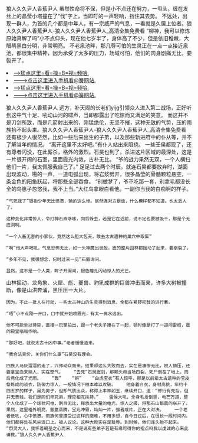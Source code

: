 狼人久久尹人香蕉尹人    虽然性命将不保，但是小不点还在努力，一甩头，缠在发丝上的晶莹小塔撞在了“伐”字上，当即叮的一声轻响，挡住其去势。    不远处，出现一群人，为首的几个都是中年人，有一宗威严的气息，一看就是久居上位者。狼人久久尹人香蕉尹人-狼人久久尹人香蕉尹人_高清全集免费看    “柳神，我可以修炼原始真解了吗”小不点仰头，现在他七岁半了，身体高了不少，但是依旧稚嫩，大眼睛黑白分明，非常明亮。    不老泉池畔，那几尊可怕的生灵正在一点一点接近泉池，都很集中精神，因为承受了太多的压力，场域可怕，他们的肉身剧痛无比，要裂开了。

<li><a href="http://nwysfi690.sg925.xyz/#md_1026">-->猛点这里=看=操=B=视=频哈.</a></li>
<li><a href="http://nwysfi690.sg925.xyz/#md_1026">--->点击这里进入手机看@簧网站.</a></li>





<li><a href="http://nwysfi690.sg925.xyz/#md_1026">-->猛点这里=看=操=B=视=频哈.</a></li>
<li><a href="http://nwysfi690.sg925.xyz/#md_1026">--->点击这里进入手机看@簧网站.</a></li>



狼人久久尹人香蕉尹人    远方，补天阁的长老们yijg引领众人进入第二战场，正好听到这中气十足、吼动山河的啸声，当即都露出了吃惊而又满足的笑意。    而这并不是刀剑所致，而是几箭射出来的，刚猛绝伦，无坚不摧，这种无敌的气势，压的雨族抬不起头来。狼人久久尹人香蕉尹人-狼人久久尹人香蕉尹人_高清全集免费看    还有极少人很茫然，比如一些后来出生的子弟，以及那些新进府中的仆从等，并不了解当年的情况。
    “离开这里不太好吧。”有仆人站出来阻挠。    一些王侯都现了，还有尊者闪没，在此厮杀，格外的激烈。石昊也到了，杀进这片区域的最深处，这是一片很开阔的石室，里面霞光内敛，古朴无比。    “爷的战力果然无双，一个人横扫他们一片，我太佩服我自己了。”    足足过去两个时辰，就连石昊都要放弃时，湖面出现波动，啪的一声，一道电弧出现，将岩浆劈开，很多晶莹的骨髓颗粒悬空，一条金色的阳鱼跃起，将那些全部吞食。    “别做梦了，爷不吃那一套，别拿毛都没长全的鸟崽子忽悠我，我不上当。”大红鸟拿眼白看他。一副你当我的白痴啊的样子。

    “气死我了”银袍少年无比愤懑，输的这么惨。居然连对方是谁，什么模样都不知道。也太丢人了。

    这种变化非常惊人，令打神石直哆嗦，向后躲去，若是它在近前，说不定也要被吸干，那是个无底洞啊。

    “一个人畜无害的小家伙，竟然这么胆大包天，敢去太古遗种的巢穴中取蛋”

    “啊”他大声喝吼，气息恐怖无比，如一头神魔出世般，震的整片园林都摇动了起来，要崩裂了。

    “多年不见，我很想念，何时过来一见”石毅询问。

    显然，这不是一个人类，眸子开阖间，银色瞳孔闪动惊人的光芒。

山林摇动，龙角象、火犀、彪、夔兽、豹犼成群的巨兽冲击而来，许多大树被撞断，像是山洪奔涌，黑压压一大片。

    因为，不止一批人在行动，一些太古神山的生灵得到消息，全都在紧锣密鼓的进行着。

    “唔”小不点刚一开口，口中就开始喷霞光，有太一真水逃出。

    他不可能坐以待毙，直接一巴掌拍出，跟一个老头子撞在了一起，顿时像是打了一道闷雷般，震的殿堂嗡嗡作响。

    “那好吧，就说太古十凶中事。”老者慢慢道来。

    “我合法竞价，关你们什么事”石昊没有理会。

    四族人马灰溜溜的走了，兴师动众而来，结果却这么大败而去，实在是凄惨无比，被人镇压，还要拿宝血来赎人，实在憋气。    “去死”石昊震剑，那颗头颅当场四裂，死尸倒在了地上，而后竟化成了光雨。    “轰”    “锵”    “白虎宝衣”有人惊呼，那是以前辈太古遗种的宝皮祭炼成的战衣，防御力惊人，一般情况下根本难以攻破。    他身着白衣，身材高挑，年约十四五岁的样子，虽为男子，但却气质出众，称得上丰神如玉，继续开口，道：“修行有先后，但并无贵贱，我们是同们师兄弟，理应相互扶持。”    雷侯大吼，全身毛发倒竖，电芒万道，整个人化成了一个球状闪电，刺目无比，释放出大量的电光，惊人之极，将那石山都震的崩开了。    果然，这里格外明亮，氤氲蒸腾，宝光冲霄，灿灿一片，强者成片，正在大对决。    一个老者低吼，心中愤懑。雨族何曾遭受过这样的磨难，不用多想，自今日过后，在很长一段时间内。他们都将处在风尖浪口上。被人议论。这种大败实在是耻辱。到时候，他们连头抬不起来。    “祭灵大人，我怀着朝圣之心而来，不是说有些弟子若是有缘可得你的指点吗我以虔诚的心来此请教。”狼人久久尹人香蕉尹人
